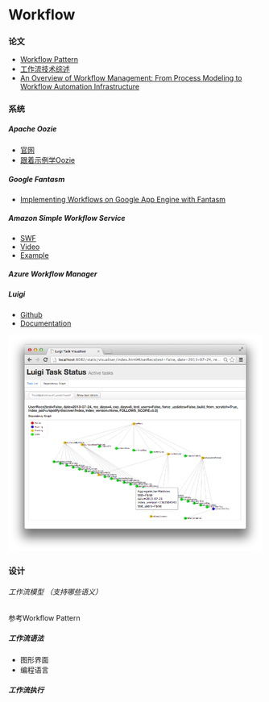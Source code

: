 # Workflow

### 论文
- [Workflow Pattern](http://eprints.qut.edu.au/9950/1/9950.pdf)
- [工作流技术综述](http://www.jos.org.cn/1000-9825/11/899.pdf)
- [An Overview of Workflow Management: From Process Modeling to Workflow Automation Infrastructure](http://www.workflowpatterns.com/documentation/documents/workflow95.pdf)

### 系统
##### Apache Oozie
- [官网](http://oozie.apache.org/)
- [跟着示例学Oozie](http://www.infoq.com/cn/articles/oozieexample)

##### Google Fantasm
- [Implementing Workflows on Google App Engine with Fantasm](https://cloud.google.com/appengine/articles/fantasm?csw=1)

##### Amazon Simple Workflow Service
- [SWF](http://aws.amazon.com/documentation/swf/)
- [Video](https://www.youtube.com/watch?v=SKZm7TamUrU)
- [Example](http://aws.amazon.com/code/2535278400103493)

##### Azure Workflow Manager

##### Luigi
- [Github](https://github.com/spotify/luigi)
- [Documentation](http://luigi.readthedocs.org/en/stable/)

![](https://raw.githubusercontent.com/spotify/luigi/master/doc/user_recs.png)

### 设计

###### 工作流模型 （支持哪些语义）
参考Workflow Pattern

##### 工作流语法
- 图形界面
- 编程语言

##### 工作流执行
